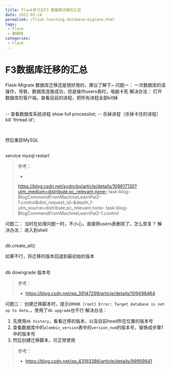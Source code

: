 ```yaml
---
title: Flask学习之F3 数据库迁移的汇总
date: 2021-03-24
permalink: /flask-learning-database-migrate.html
tags:
 - Flask
 - 数据库
categories:
 - Flask
---
```




# F3数据库迁移的汇总

Flask-Migrate 数据库迁移还是很好用的，建议了解下~ 问题一： 一次数据库的误操作，导致，数据库连接成功，但是操作users表时，电脑卡死
解决办法： 打开数据库的客户端，查看目前的进程，把所有进程全部kill掉


​    
    -- 查看数据库系统进程
    show full processlist;
    -- 杀掉进程（杀掉卡住的进程）
    kill 'thread id';


​    

然后重启MySQL


​    
    service mysql restart


> 参考：
>
>   *
> https://blog.csdn.net/scdncby/article/details/108617130?utm_medium=distribute.pc_relevant.none-
> task-blog-
> BlogCommendFromMachineLearnPai2-1.control&dist_request_id=&depth_1-utm_source=distribute.pc_relevant.none-
> task-blog-BlogCommendFromMachineLearnPai2-1.control
>

问题二： 当时在处理问题一时，不小心，直接把users表删除了，怎么恢复？ 解决办法： 进入到shell


​    
    db.create_all()


如果不行，将迁移的版本回退到最初始的版本


​    
    db downgrade 版本号


> 参考：
>
>   * https://blog.csdn.net/qq_39147299/article/details/109498464
>

问题三： 创建迁移脚本时，提示`ERROR [root] Error: Target database is not up to date。`，使用了`db
upgrade`也不行 解决办法：

  1. 先使用`db history`，看看迁移的版本，以及目前head所在位置的版本号
  2. 查看数据库中的`alembic_version`表中的`version_num`的版本号，替换成步骤1中的版本号
  3. 然后创建迁移脚本，可正常使用

> 参考：
>
>   * https://blog.csdn.net/qq_43193386/article/details/99959841
>

